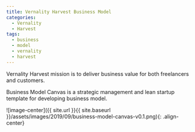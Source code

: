```yaml
---
title: Vernality Harvest Business Model
categories: 
  - Vernality
  - Harvest
tags:
  - business
  - model
  - vernality
  - harvest
---
```


Vernality Harvest mission is to deliver business value for both freelancers and customers. 

Business Model Canvas is a strategic management and lean startup template for developing business model. 

![image-center]({{ site.url }}{{ site.baseurl }}/assets/images/2019/09/business-model-canvas-v0.1.png){: .align-center} 